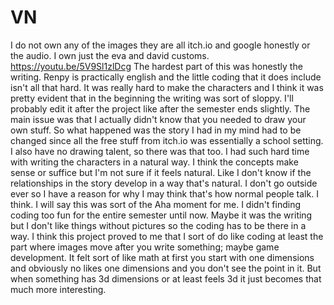 # VN
I do not own any of the images they are all itch.io and google honestly or the audio.
I own just the eva and david customs.
https://youtu.be/5V9Sl1zlDcg
The hardest part of this was honestly the writing. Renpy is practically english and the little coding that it does include isn't all that hard.
It was really hard to make the characters and I think it was pretty evident that in the beginning the writing was sort of sloppy.
I'll probably edit it after the project like after the semester ends slightly.
The main issue was that I actually didn't know that you needed to draw your own stuff. 
So what happened was the story I had in my mind had to be changed since all the free stuff from itch.io was essentially a school setting. 
I also have no drawing talent, so there was that too.
I had such hard time with writing the characters in a natural way.
I think the concepts make sense or suffice but I'm not sure if it feels natural.
Like I don't know if the relationships in the story develop in a way that's natural.
I don't go outside ever so I have a reason for why I may think that's how normal people talk. I think.
I will say this was sort of the Aha moment for me. I didn't finding coding too fun for the entire semester until now.
Maybe it was the writing but I don't like things without pictures so the coding has to be there in a way.
I think this project proved to me that I sort of do like coding at least the part where images move after you write something; maybe game development.
It felt sort of like math at first you start with one dimensions and obviously no likes one dimensions and you don't see the point in it.
But when something has 3d dimensions or at least feels 3d it just becomes that much more interesting.
